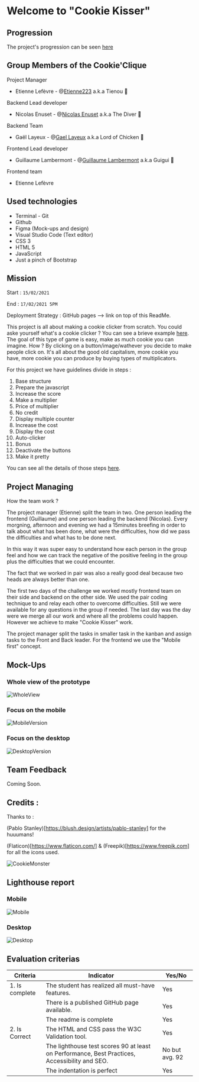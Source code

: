 # Welcome to "Cookie Kisser"

## Progression

The project's progression can be seen [here](https://etienne223.github.io/cookieclicks) 

## Group Members of the Cookie'Clique

Project Manager 

- Etienne Lefèvre - @[Etienne223](https://github.com/Etienne223) a.k.a Tienou 🦝

Backend Lead developer 

- Nicolas Enuset - @[Nicolas Enuset](https://github.com/Nicolas-Enuset) a.k.a The Diver 🤿

Backend Team 

- Gaël Layeux - @[Gael Layeux](https://github.com/Lord-of-Chicken) a.k.a Lord of Chicken 🐔

Frontend Lead developer

- Guillaume Lambermont - @[Guillaume Lambermont](https://github.com/GuillaumeLambermont) a.k.a Guigui 🍓

Frontend team

- Etienne Lefèvre 

## Used technologies 

- Terminal - Git
- Github
- Figma (Mock-ups and design)
- Visual Studio Code (Text editor)
- CSS 3
- HTML 5
- JavaScript
- Just a pinch of Bootstrap

## Mission 

Start : `15/02/2021`

End : `17/02/2021 5PM`

Deployment Strategy : GitHub pages --> link on top of this ReadMe.

This project is all about making a cookie clicker from scratch. You could aske yourself what's a cookie clicker ? You can see a brieve example [here](https://orteil.dashnet.org/cookieclicker/). The goal of this type of game is easy, make as much cookie you can imagine. How ? By clicking on a button/image/wathever you decide to make people click on. It's all about the good old capitalism, more cookie you have, more cookie you can produce by buying types of multiplicators. 

For this project we have guidelines divide in steps :

1. Base structure
2. Prepare the javascript
3. Increase the score
4. Make a multiplier
5. Price of multiplier
6. No credit
7. Display multiple counter
8. Increase the cost
9. Display the cost
10. Auto-clicker
11. Bonus 
12. Deactivate the buttons
13. Make it pretty 

You can see all the details of those steps [here](https://github.com/becodeorg/BXL-Swartz-4-27/blob/master/2.The-Hill/1.Javascript/cookieClicker.md).

## Project Managing

How the team work ?

The project manager (Etienne) split the team in two. One person leading the frontend (Guillaume) and one person leading the backend (Nicolas). 
Every morgning, afternoon and evening we had a 15minutes breefing in order to talk about what has been done, what were the difficulties, how did we pass the difficulties and what has to be done next.

In this way it was super easy to understand how each person in the group feel and how we can track the negative of the positive feeling in the group plus the difficulties that we could encounter.

The fact that we worked in pair was also a really good deal because two heads are always better than one. 

The first two days of the challenge we worked mostly frontend team on their side and backend on the other side. We used the pair coding technique to and relay each other to overcome difficulties. Still we were available for any questions in the group if needed. The last day was the day were we merge all our work and where all the problems could happen. However we achieve to make "Cookie Kisser" work. 

The project manager split the tasks in smaller task in the kanban and assign tasks to the Front and Back leader. For the frontend we use the "Mobile first" concept.

## Mock-Ups 

### Whole view of the prototype

![WholeView](/assets/images/cookieKisser.png)

### Focus on the mobile

![MobileVersion](/assets/images/mobileKisser.png)

### Focus on the desktop

![DesktopVersion](/assets/images/desktopKisser.png)


## Team Feedback

Coming Soon.

## Credits :

Thanks to :

(Pablo Stanley)[https://blush.design/artists/pablo-stanley] for the huuumans!
 
(Flaticon)[https://www.flaticon.com/] & (Freepik)[https://www.freepik.com] for all the icons used.

![CookieMonster](/assets/images/cookiemonster.gif)


## Lighthouse report

### Mobile

![Mobile](/assets/images/cookieKissLightMob.png)

### Desktop

![Desktop](/assets/images/cookieKissLightDesk.png)

## Evaluation criterias

| Criteria       | Indicator                                                    | Yes/No |
| -------------- | ------------------------------------------------------------ | ------ |
| 1. Is complete | The student has realized all must-have features.             |   Yes  |
|                | There is a published GitHub page available.                  |   Yes  |
|                | The readme is complete                                       |   Yes  |
| 2. Is Correct  | The HTML and CSS pass the W3C Validation tool.               |   Yes  |
|                | The lighthouse test scores 90 at least on Performance, Best Practices, Accessibility and SEO. |  No but avg. 92  |
|                | The indentation is perfect                                   |   Yes  |
